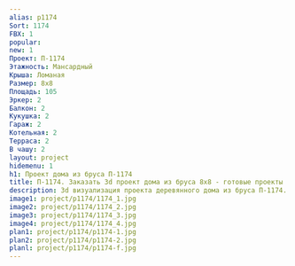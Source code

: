 ```yaml
---
alias: p1174
Sort: 1174
FBX: 1
popular: 
new: 1
Проект: П-1174
Этажность: Мансардный
Крыша: Ломаная
Размер: 8х8
Площадь: 105
Эркер: 2
Балкон: 2
Кукушка: 2
Гараж: 2
Котельная: 2
Терраса: 2
В чашу: 2
layout: project
hidemenu: 1
h1: Проект дома из бруса П-1174
title: П-1174. Заказать 3d проект дома из бруса 8х8 - готовые проекты
description: 3d визуализация проекта деревянного дома из бруса П-1174. Площадь 105 м2, размер 8х8. Вы можете внести любые изменения в проект.
image1: project/p1174/1174_1.jpg
image2: project/p1174/1174_2.jpg
image3: project/p1174/1174_3.jpg
image4: project/p1174/1174_4.jpg
plan1: project/p1174/p1174-1.jpg
plan2: project/p1174/p1174-2.jpg
planl: project/p1174/p1174-f.jpg
---
```

